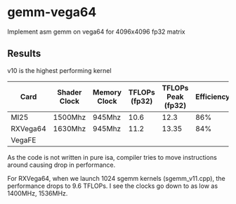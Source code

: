 # gemm-vega64
Implement asm gemm on vega64 for 4096x4096 fp32 matrix

## Results
v10 is the highest performing kernel

| Card | Shader Clock | Memory Clock | TFLOPs (fp32) | TFLOPs Peak (fp32) | Efficiency |
----|------|---------|---|----|----|
MI25 | 1500Mhz | 945Mhz | 10.6 | 12.3 | 86% |
RXVega64 | 1630Mhz | 945Mhz | 11.2 | 13.35 | 84% |
VegaFE | | | | | |

As the code is not written in pure isa, compiler tries to move instructions around causing drop in performance.

For RXVega64, when we launch 1024 sgemm kernels (sgemm\_v11.cpp), the performance drops to 9.6 TFLOPs. I see the clocks go down to as low as 1400MHz, 1536MHz.
